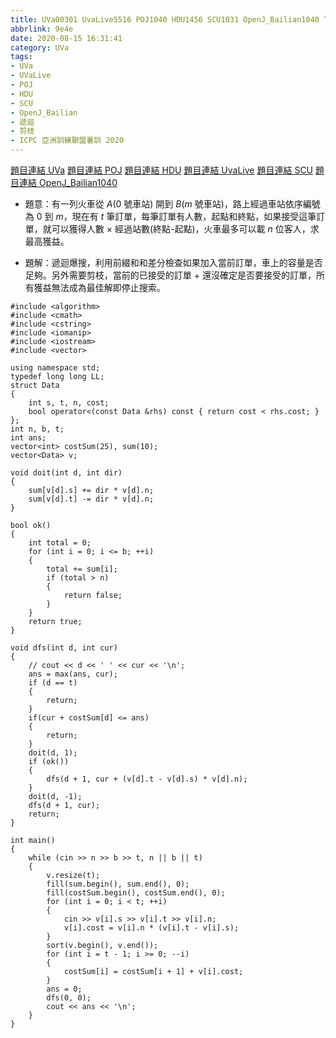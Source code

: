 ```yaml
---
title: UVa00301 UvaLive5516 POJ1040 HDU1456 SCU1031 OpenJ_Bailian1040 Transportation
abbrlink: 9e4e
date: 2020-08-15 16:31:41
category: UVa
tags:
- UVa
- UVaLive
- POJ
- HDU
- SCU
- OpenJ_Bailian
- 遞迴
- 剪枝
- ICPC 亞洲訓練聯盟暑訓 2020
---
```

[題目連結 UVa](https://onlinejudge.org/index.php?option=com_onlinejudge&Itemid=8&page=show_problem&problem=237)
[題目連結 POJ](http://poj.org/problem?id=1040)
[題目連結 HDU](http://acm.hdu.edu.cn/showproblem.php?pid=1456)
[題目連結 UvaLive](https://icpcarchive.ecs.baylor.edu/index.php?option=com_onlinejudge&Itemid=8&page=show_problem&problem=3517)
[題目連結 SCU](http://acm.scu.edu.cn/soj/problem.action?id=1031)
[題目連結 OpenJ_Bailian1040](http://bailian.openjudge.cn/practice/1040?lang=en_US)
* 題意：有一列火車從 $A$($0$ 號車站) 開到 $B$($m$ 號車站)，路上經過車站依序編號為 $0$ 到 $m$，現在有 $t$ 筆訂單，每筆訂單有人數，起點和終點，如果接受這筆訂單，就可以獲得人數 $\times$ 經過站數(終點-起點)，火車最多可以載 $n$ 位客人，求最高獲益。
<!-- more -->
* 題解：遞迴爆搜，利用前綴和和差分檢查如果加入當前訂單，車上的容量是否足夠。另外需要剪枝，當前的已接受的訂單 + 還沒確定是否要接受的訂單，所有獲益無法成為最佳解即停止搜索。
```cpp=
#include <algorithm>
#include <cmath>
#include <cstring>
#include <iomanip>
#include <iostream>
#include <vector>

using namespace std;
typedef long long LL;
struct Data
{
    int s, t, n, cost;
    bool operator<(const Data &rhs) const { return cost < rhs.cost; }
};
int n, b, t;
int ans;
vector<int> costSum(25), sum(10);
vector<Data> v;

void doit(int d, int dir)
{
    sum[v[d].s] += dir * v[d].n;
    sum[v[d].t] -= dir * v[d].n;
}

bool ok()
{
    int total = 0;
    for (int i = 0; i <= b; ++i)
    {
        total += sum[i];
        if (total > n)
        {
            return false;
        }
    }
    return true;
}

void dfs(int d, int cur)
{
    // cout << d << ' ' << cur << '\n';
    ans = max(ans, cur);
    if (d == t)
    {
        return;
    }
    if(cur + costSum[d] <= ans)
    {
        return;
    }
    doit(d, 1);
    if (ok())
    {
        dfs(d + 1, cur + (v[d].t - v[d].s) * v[d].n);
    }
    doit(d, -1);
    dfs(d + 1, cur);
    return;
}

int main()
{
    while (cin >> n >> b >> t, n || b || t)
    {
        v.resize(t);
        fill(sum.begin(), sum.end(), 0);
        fill(costSum.begin(), costSum.end(), 0);
        for (int i = 0; i < t; ++i)
        {
            cin >> v[i].s >> v[i].t >> v[i].n;
            v[i].cost = v[i].n * (v[i].t - v[i].s);
        }
        sort(v.begin(), v.end());
        for (int i = t - 1; i >= 0; --i)
        {
            costSum[i] = costSum[i + 1] + v[i].cost;
        }
        ans = 0;
        dfs(0, 0);
        cout << ans << '\n';
    }
}
```